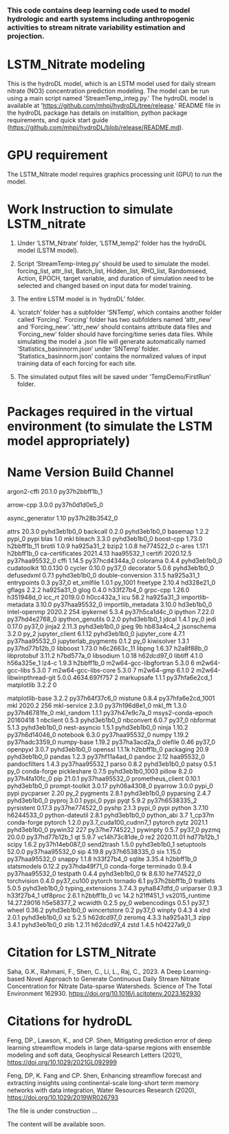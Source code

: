 ### This code contains deep learning code used to model hydrologic and earth systems including anthropogenic activities to stream nitrate variability estimation and projection.

# LSTM_Nitrate modeling

This is the hydroDL model, which is an LSTM model used for daily stream nitrate (NO3) concentration prediction modeling. The model can be run using a main script named 'StreamTemp_integ.py.' The hydroDL model is available at 'https://github.com/mhpi/hydroDL/tree/release.' README file in the hydroDL package has details on installtion, python package requirements, and quick start guide (https://github.com/mhpi/hydroDL/blob/release/README.md).

# GPU requirement

The LSTM_Nitrate model requires graphics processing unit (GPU) to run the model. 

# Work Instruction to simulate LSTM_nitrate

1. Under ‘LSTM_Nitrate’ folder, ‘LSTM_temp2’ folder has the hydroDL model (LSTM model).
   
2. Script ‘StreamTemp-Integ.py’ should be used to simulate the model. forcing_list, attr_list, Batch_list, Hidden_list, RHO_list, Randomseed, Action, EPOCH, target variable, and duration of simulation need to be selected and changed based on input data for model training.

3. The entire LSTM model is in ‘hydroDL’ folder.

4. ‘scratch’ folder has a subfolder ‘SNTemp’, which contains another folder called ‘Forcing’. ‘Forcing’ folder has two subfolders named ‘attr_new’ and ‘Forcing_new’.  ‘attr_new’ should contains attribute data files and ‘Forcing_new’ folder should have forcing/time series data files. While simulating the model a .json file will generate automatically named ‘Statistics_basinnorm.json’ under ‘SNTemp’ folder. ‘Statistics_basinnorm.json’ contains the normalized values of input training data of each forcing for each site.
   
5. The simulated output files will be saved under ‘TempDemo/FirstRun’ folder.

# Packages required in the virtual environment (to simulate the LSTM model appropriately)

# Name                    Version          Build  Channel
argon2-cffi               20.1.0           py37h2bbff1b_1

arrow-cpp                 3.0.0            py37h0d1d0e5_0

async_generator           1.10             py37h28b3542_0

attrs                     20.3.0             pyhd3eb1b0_0
backcall                  0.2.0              pyhd3eb1b0_0
basemap                   1.2.2                    pypi_0    pypi
blas                      1.0                         mkl
bleach                    3.3.0              pyhd3eb1b0_0
boost-cpp                 1.73.0              h2bbff1b_11
brotli                    1.0.9                ha925a31_2
bzip2                     1.0.8                he774522_0
c-ares                    1.17.1               h2bbff1b_0
ca-certificates           2021.4.13            haa95532_1
certifi                   2020.12.5        py37haa95532_0
cffi                      1.14.5           py37hcd4344a_0
colorama                  0.4.4              pyhd3eb1b0_0
cudatoolkit               10.0.130                      0
cycler                    0.10.0                   py37_0
decorator                 5.0.6              pyhd3eb1b0_0
defusedxml                0.7.1              pyhd3eb1b0_0
double-conversion         3.1.5                ha925a31_1
entrypoints               0.3                      py37_0
et_xmlfile                1.0.1                   py_1001
freetype                  2.10.4               hd328e21_0
gflags                    2.2.2                ha925a31_0
glog                      0.4.0                h33f27b4_0
grpc-cpp                  1.26.0               h351948d_0
icc_rt                    2019.0.0             h0cc432a_1
icu                       58.2                 ha925a31_3
importlib-metadata        3.10.0           py37haa95532_0
importlib_metadata        3.10.0               hd3eb1b0_0
intel-openmp              2020.2                      254
ipykernel                 5.3.4            py37h5ca1d4c_0
ipython                   7.22.0           py37hd4e2768_0
ipython_genutils          0.2.0              pyhd3eb1b0_1
jdcal                     1.4.1                      py_0
jedi                      0.17.0                   py37_0
jinja2                    2.11.3             pyhd3eb1b0_0
jpeg                      9b                   hb83a4c4_2
jsonschema                3.2.0                      py_2
jupyter_client            6.1.12             pyhd3eb1b0_0
jupyter_core              4.7.1            py37haa95532_0
jupyterlab_pygments       0.1.2                      py_0
kiwisolver                1.3.1            py37hd77b12b_0
libboost                  1.73.0              h6c2663c_11
libpng                    1.6.37               h2a8f88b_0
libprotobuf               3.11.2               h7bd577a_0
libsodium                 1.0.18               h62dcd97_0
libtiff                   4.1.0                h56a325e_1
lz4-c                     1.9.3                h2bbff1b_0
m2w64-gcc-libgfortran     5.3.0                         6
m2w64-gcc-libs            5.3.0                         7
m2w64-gcc-libs-core       5.3.0                         7
m2w64-gmp                 6.1.0                         2
m2w64-libwinpthread-git   5.0.0.4634.697f757               2
markupsafe                1.1.1            py37hfa6e2cd_1
matplotlib                3.2.2                         0


matplotlib-base           3.2.2            py37h64f37c6_0
mistune                   0.8.4           py37hfa6e2cd_1001
mkl                       2020.2                      256
mkl-service               2.3.0            py37h196d8e1_0
mkl_fft                   1.3.0            py37h46781fe_0
mkl_random                1.1.1            py37h47e9c7a_0
msys2-conda-epoch         20160418                      1
nbclient                  0.5.3              pyhd3eb1b0_0
nbconvert                 6.0.7                    py37_0
nbformat                  5.1.3              pyhd3eb1b0_0
nest-asyncio              1.5.1              pyhd3eb1b0_0
ninja                     1.10.2           py37h6d14046_0
notebook                  6.3.0            py37haa95532_0
numpy                     1.19.2           py37hadc3359_0
numpy-base                1.19.2           py37ha3acd2a_0
olefile                   0.46                     py37_0
openpyxl                  3.0.7              pyhd3eb1b0_0
openssl                   1.1.1k               h2bbff1b_0
packaging                 20.9               pyhd3eb1b0_0
pandas                    1.2.3            py37hf11a4ad_0
pandoc                    2.12                 haa95532_0
pandocfilters             1.4.3            py37haa95532_1
parso                     0.8.2              pyhd3eb1b0_0
patsy                     0.5.1                      py_0    conda-forge
pickleshare               0.7.5           pyhd3eb1b0_1003
pillow                    8.2.0            py37h4fa10fc_0
pip                       21.0.1           py37haa95532_0
prometheus_client         0.10.1             pyhd3eb1b0_0
prompt-toolkit            3.0.17             pyh06a4308_0
pyarrow                   3.0.0                    pypi_0    pypi
pycparser                 2.20                       py_2
pygments                  2.8.1              pyhd3eb1b0_0
pyparsing                 2.4.7              pyhd3eb1b0_0
pyproj                    3.0.1                    pypi_0    pypi
pyqt                      5.9.2            py37h6538335_2
pyrsistent                0.17.3           py37he774522_0
pyshp                     2.1.3                    pypi_0    pypi
python                    3.7.10               h6244533_0
python-dateutil           2.8.1              pyhd3eb1b0_0
python_abi                3.7                     1_cp37m    conda-forge
pytorch                   1.2.0           py3.7_cuda100_cudnn7_1    pytorch
pytz                      2021.1             pyhd3eb1b0_0
pywin32                   227              py37he774522_1
pywinpty                  0.5.7                    py37_0
pyzmq                     20.0.0           py37hd77b12b_1
qt                        5.9.7            vc14h73c81de_0
re2                       2020.11.01           hd77b12b_1
scipy                     1.6.2            py37h14eb087_0
send2trash                1.5.0              pyhd3eb1b0_1
setuptools                52.0.0           py37haa95532_0
sip                       4.19.8           py37h6538335_0
six                       1.15.0           py37haa95532_0
snappy                    1.1.8                h33f27b4_0
sqlite                    3.35.4               h2bbff1b_0
statsmodels               0.12.2           py37hda49f71_0    conda-forge
terminado                 0.9.4            py37haa95532_0
testpath                  0.4.4              pyhd3eb1b0_0
tk                        8.6.10               he774522_0
torchvision               0.4.0                py37_cu100    pytorch
tornado                   6.1              py37h2bbff1b_0
traitlets                 5.0.5              pyhd3eb1b0_0
typing_extensions         3.7.4.3            pyha847dfd_0
uriparser                 0.9.3                h33f27b4_1
utf8proc                  2.6.1                h2bbff1b_0
vc                        14.2                 h21ff451_1
vs2015_runtime            14.27.29016          h5e58377_2
wcwidth                   0.2.5                      py_0
webencodings              0.5.1                    py37_1
wheel                     0.36.2             pyhd3eb1b0_0
wincertstore              0.2                      py37_0
winpty                    0.4.3                         4
xlrd                      2.0.1              pyhd3eb1b0_0
xz                        5.2.5                h62dcd97_0
zeromq                    4.3.3                ha925a31_3
zipp                      3.4.1              pyhd3eb1b0_0
zlib                      1.2.11               h62dcd97_4
zstd                      1.4.5                h04227a9_0

# Citation for LSTM_Nitrate

Saha, G.K., Rahmani, F., Shen, C., Li, L., Raj, C., 2023. A Deep Learning-based Novel Approach to Generate Continuous Daily Stream Nitrate Concentration for Nitrate Data-sparse Watersheds. Science of The Total Environment 162930. https://doi.org/10.1016/j.scitotenv.2023.162930

# Citations for hydroDL

Feng, DP., Lawson, K., and CP. Shen, Mitigating prediction error of deep learning streamflow models in large data-sparse regions with ensemble modeling and soft data, Geophysical Research Letters (2021), https://doi.org/10.1029/2021GL092999

Feng, DP, K. Fang and CP. Shen, Enhancing streamflow forecast and extracting insights using continental-scale long-short term memory networks with data integration, Water Resources Research (2020), https://doi.org/10.1029/2019WR026793


The file is under construction ...

The content will be available soon. 
